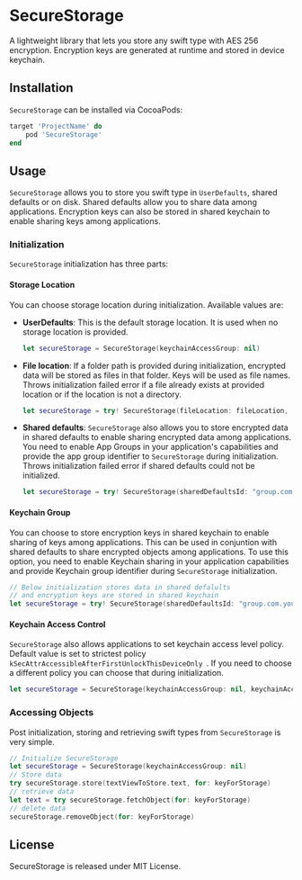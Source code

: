 # SecureStorage

A lightweight library that lets you store any swift type with AES 256 encryption. Encryption keys are generated at runtime and stored in device keychain.

## Installation

`SecureStorage`  can be installed via CocoaPods:

```ruby
target 'ProjectName' do
    pod 'SecureStorage'
end
```

## Usage 

`SecureStorage` allows you to store you swift type in `UserDefaults`, shared defaults or on disk. Shared defaults allow you to share data among applications. Encryption keys can also be stored in shared keychain to enable sharing keys among applications.

### Initialization

`SecureStorage` initialization has three parts:

#### Storage Location

You can choose storage location during initialization. Available values are:

- **UserDefaults**: This is the default storage location. It is used when no storage location is provided.

  ```swift
  let secureStorage = SecureStorage(keychainAccessGroup: nil)
  ```

* **File location**: If a folder path is provided during initialization, encrypted data will be stored as files in that folder. Keys will be used as file names. Throws initialization failed error if a file already exists at provided location or if the location is not a directory.

  ```swift
  let secureStorage = try! SecureStorage(fileLocation: fileLocation, keychainAccessGroup: nil)
  ```

* **Shared defaults**: `SecureStorage` also allows you to store encrypted data in shared defaults to enable sharing encrypted data among applications. You need to enable App Groups in your application's capabilities and provide the app group identifier to `SecureStorage` during initialization. Throws initialization failed error if shared defaults could not be initialized.

  ```swift
  let secureStorage = try! SecureStorage(sharedDefaultsId: "group.com.your.company.YourApp", keychainAccessGroup: nil)
  ```

#### Keychain Group

You can choose to store encryption keys in shared keychain to enable sharing of keys among applications. This can be used in conjuntion with shared defaults to share encrypted objects among applications. To use this option, you need to enable Keychain sharing in your application capabilities and provide Keychain group identifier during `SecureStorage` initialization.

```swift
// Below initialization stores data in shared defalults
// and encryption keys are stored in shared keychain
let secureStorage = try! SecureStorage(sharedDefaultsId: "group.com.your.company.YourApp", keychainAccessGroup: "your.keychain.sharing.identifier")
```

#### Keychain Access Control

`SecureStorage` also allows applications to set keychain access level policy. Default value is set to strictest policy `kSecAttrAccessibleAfterFirstUnlockThisDeviceOnly `. If you need to choose a different policy you can choose that during initialization.

```swift
let secureStorage = SecureStorage(keychainAccessGroup: nil, keychainAccessControl: kSecAttrAccessibleAlways)
```

### Accessing Objects

Post initialization, storing and retrieving swift types from `SecureStorage` is very simple.

```swift
// Initialize SecureStorage
let secureStorage = SecureStorage(keychainAccessGroup: nil)
// Store data
try secureStorage.store(textViewToStore.text, for: keyForStorage)
// retrieve data
let text = try secureStorage.fetchObject(for: keyForStorage)
// delete data
secureStorage.removeObject(for: keyForStorage)
```



## License

SecureStorage is released under MIT License.